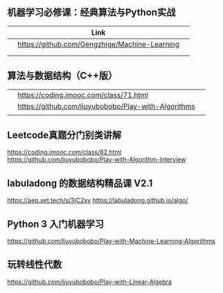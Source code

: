 
## 机器学习必修课：经典算法与Python实战
|      | Link                                          |      |
| ---- | --------------------------------------------- | ---- |
|      | https://github.com/Gengzhige/Machine-Learning |      |
|      |                                               |      |
|      |                                               |      |



## 算法与数据结构（C++版）
|      |                                                     |      |
| ---- | --------------------------------------------------- | ---- |
|      | https://coding.imooc.com/class/71.html              |      |
|      | https://github.com/liuyubobobo/Play-with-Algorithms |      |
|      |                                                     |      |





## Leetcode真题分门别类讲解
https://coding.imooc.com/class/82.html
https://github.com/liuyubobobo/Play-with-Algorithm-Interview

## labuladong 的数据结构精品课 V2.1
https://aep.xet.tech/s/3jC2xv
https://labuladong.github.io/algo/

## Python 3 入门机器学习
https://github.com/liuyubobobo/Play-with-Machine-Learning-Algorithms

## 玩转线性代数
https://github.com/liuyubobobo/Play-with-Linear-Algebra



